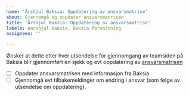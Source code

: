 ```yaml
---
name: 'Årshjul Baksia: Oppdatering av ansvarsmatrise'
about: Gjennomgå og oppdater ansvarsmatrisen
title: 'Årshjul Baksia: Oppdatering av ansvarsmatrise'
labels: Aarshjul Baksia, Baksia forvaltning
assignees: ''

---
```


Ønsker at dette etter hver utsendelse for gjennomgang av teamsiden på Baksia blir gjennomført en sjekk og evt oppdatering av [ansvarsmatrisen](https://digdir.sharepoint.com/:p:/r/sites/TeamStyringssystem/Delte%20dokumenter/General/Baksia_leveranser/Ansvarsmatrise%20Baksia/Ansvarsmatrise%20Baksia%20per%2028.11.2024.pptx?d=w923db82deaa34b56915dd50ff5b7f712&csf=1&web=1&e=qfZhQG)

- [ ] Oppdater ansvarsmatrisen med informasjon fra Baksia
- [ ] Gjennomgå evt tilbakemeldinger om endring i ansvar (som følge av utsendelse om oppdatering).
